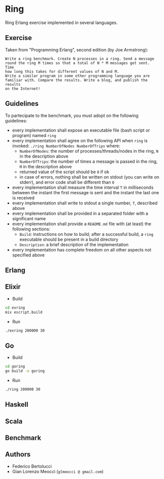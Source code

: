 # Ring

Ring Erlang exercise implemented in several languages.

## Exercise

Taken from "Programming Erlang", second edition (by Joe Armstrong):

```text
Write a ring benchmark. Create N processes in a ring. Send a message
round the ring M times so that a total of N * M messages get sent. Time
how long this takes for different values of N and M.
Write a similar program in some other programming language you are
familiar with. Compare the results. Write a blog, and publish the results
on the Internet!
```

## Guidelines
To partecipate to the benchmark, you must adopt on the following guidelines:
  *  every implementation shall expose an executable file (bash script or program) named `ring`
  *  every implementation shall agree on the following API when `ring` is invoked: `./ring NumberOfNodes NumberOfTrips` where:
     -  `NumberOfNodes`: the number of processes/threads/nodes in the ring, `N` in the description above
     -  `NumberOfTrips`: the number of times a message is passed in the ring, `M` in the description above
     -  returned value of the script should be `0` if ok
     -  in case of errors, nothing shall be written on stdout (you can write on stderr), and error code shall be different than `0`
  * every implementation shall measure the time interval `T` in milliseconds between the instant the first message is sent and the instant the last one is received 
  * every implementation shall write to stdout a single number, `T`, described above
  * every implementation shall be provided in a separated folder with a significant name
  * every implementation shall provide a `README.md` file with (at least) the following sections:
     -  `Build`: instructions on how to build; after a successful build, a `ring` executable should be present in a build directory
     -  `Description`: a brief description of the implementation
  * every implementation has complete freedom on all other aspects not specified above

## Erlang

## Elixir

* Build

```sh
cd exring
mix escript.build
```

* Run

```sh
./exring 200000 30
```

## Go

* Build

```sh
cd goring
go build -o goring
```

* Run

```sh
./ring 200000 30
```

## Haskell

## Scala

## Benchmark

## Authors

- Federico Bertolucci
- Gian Lorenzo Meocci (`glmeocci @ gmail.com`)
